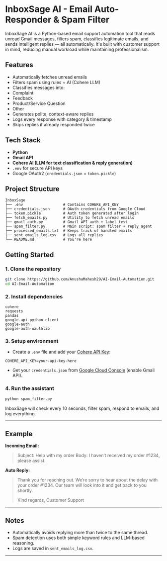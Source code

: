 

#  InboxSage AI - Email Auto-Responder & Spam Filter

InboxSage AI is a Python-based email support automation tool that reads unread Gmail messages, filters spam, classifies legitimate emails, and sends intelligent replies — all automatically. It's built with customer support in mind, reducing manual workload while maintaining professionalism.


##  Features

-  Automatically fetches unread emails
-  Filters spam using rules + AI (Cohere LLM)
-  Classifies messages into:
  - Complaint
  - Feedback
  - Product/Service Question
  - Other
-  Generates polite, context-aware replies
-  Logs every response with category & timestamp
-  Skips replies if already responded twice



##  Tech Stack

- **Python**
- **Gmail API**
- **Cohere AI (LLM for text classification & reply generation)**
- `.env` for secure API keys
- Google OAuth2 (`credentials.json` + `token.pickle`)



##  Project Structure

```text
InboxSage
├── .env                  # Contains COHERE_API_KEY
├── credentials.json      # OAuth credentials from Google Cloud
├── token.pickle          # Auth token generated after login
├── fetch_emails.py       # Utility to fetch unread emails
├── gmail_auth.py         # Gmail API auth + label test
├── spam_filter.py        # Main script: spam filter + reply agent
├── processed_emails.txt  # Keeps track of handled emails
├── sent_emails_log.csv   # Logs all replies
└── README.md             # You're here

````


##  Getting Started

### 1. Clone the repository

```bash
git clone https://github.com/AnushaMahesh29/AI-Email-Automation.git
cd AI-Email-Automation
````

### 2. Install dependencies
```
cohere
requests
pandas
google-api-python-client
google-auth
google-auth-oauthlib
```

### 3. Setup environment

* Create a `.env` file and add your [Cohere API Key](https://dashboard.cohere.com/api-keys):

```
COHERE_API_KEY=your-api-key-here
```

* Get your `credentials.json` from [Google Cloud Console](https://console.cloud.google.com/apis/credentials) (enable Gmail API).

### 4. Run the assistant

```bash
python spam_filter.py
```

InboxSage will check every 10 seconds, filter spam, respond to emails, and log everything.

---

##  Example

**Incoming Email:**

> Subject: Help with my order
> Body: I haven’t received my order #1234, please assist.

**Auto Reply:**

> Thank you for reaching out. We’re sorry to hear about the delay with your order #1234.
> Our team will look into it and get back to you shortly.
>
> Kind regards,
> Customer Support

---

##  Notes

* Automatically avoids replying more than twice to the same thread.
* Spam detection uses both simple keyword rules and LLM-based reasoning.
* Logs are saved in `sent_emails_log.csv`.

---
